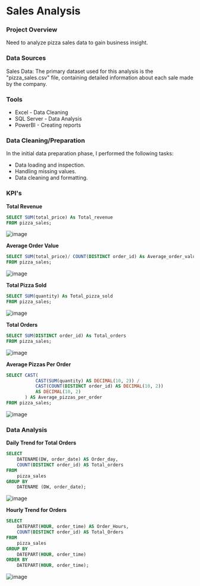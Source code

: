 # Sales Analysis

### Project Overview

Need to analyze pizza sales data to gain business insight.

### Data Sources

Sales Data: The primary dataset used for this analysis is the "pizza_sales.csv" file, containing detailed information about each sale made by the company.

### Tools

- Excel - Data Cleaning
- SQL Server - Data Analysis
- PowerBI - Creating reports

### Data Cleaning/Preparation

In the initial data preparation phase, I performed the following tasks:

- Data loading and inspection.
- Handling missing values.
- Data cleaning and formatting.

### KPI's

**Total Revenue**
```SQL
SELECT SUM(total_price) As Total_revenue
FROM pizza_sales;
```
![image](https://github.com/user-attachments/assets/0299fb25-b0f5-4045-a616-3029f096ba5f)

**Average Order Value**
```SQL
SELECT SUM(total_price)/ COUNT(DISTINCT order_id) As Average_order_value
FROM pizza_sales;
```
![image](https://github.com/user-attachments/assets/5fb38c11-6ec4-4b33-9c2a-f3d4499225de)

**Total Pizza Sold**
```SQL
SELECT SUM(quantity) As Total_pizza_sold
FROM pizza_sales;
```
![image](https://github.com/user-attachments/assets/17f0de25-95e2-4abe-ac45-6f6ac61f645a)

**Total Orders**
```SQL
SELECT SUM(DISTINCT order_id) As Total_orders
FROM pizza_sales;
```
![image](https://github.com/user-attachments/assets/d967200f-7879-4c44-954a-af45b7f4baf4)


**Average Pizzas Per Order**
```SQL
SELECT CAST(
           CAST(SUM(quantity) AS DECIMAL(10, 2)) /
           CAST(COUNT(DISTINCT order_id) AS DECIMAL(10, 2)) 
           AS DECIMAL(10, 2)
       ) AS Average_pizzas_per_order
FROM pizza_sales;
```
![image](https://github.com/user-attachments/assets/c5c8dd51-1e79-458f-ab83-70a236304862)

### Data Analysis
**Daily Trend for Total Orders**
```SQL
SELECT 
    DATENAME(DW, order_date) AS Order_day, 
    COUNT(DISTINCT order_id) AS Total_orders
FROM 
    pizza_sales
GROUP BY 
    DATENAME (DW, order_date);
```
![image](https://github.com/user-attachments/assets/979cc446-ae15-40f1-be4d-170a29d2fd3d)

**Hourly Trend for Orders**
```SQL
SELECT 
    DATEPART(HOUR, order_time) AS Order_Hours, 
    COUNT(DISTINCT order_id) AS Total_Orders
FROM 
    pizza_sales
GROUP BY 
    DATEPART(HOUR, order_time)
ORDER BY
    DATEPART(HOUR, order_time);
```
![image](https://github.com/user-attachments/assets/0c4be8a8-53f5-434b-8cee-f9458c109148)
